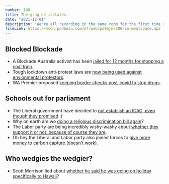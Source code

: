 ```yaml
---
number: 100
title: The gang de-isolates
date: "2021-12-01"
description: "We're all recording in the same room for the first time in 91 episodes! It's a bit chaotic. Also some news is discussed."
fileLink: https://mcdn.podbean.com/mf/web/ps9bjm/100-in-meatspace.mp3
---
```


## Blocked Blockade

- A Blockade Australia activist has been [jailed for 12 months for stopping a coal train](https://www.theguardian.com/australia-news/2021/nov/23/climate-activist-sentenced-to-12-months-in-jail-over-coal-train-blockade-in-nsw).
- Tough lockdown anti-protest laws are [now being used against envionmental protestors](https://www.theguardian.com/environment/2021/nov/25/environmental-activists-face-fever-pitch-of-repression-from-australian-governments-report-says).
- WA Premier proposed [keeping border checks post-covid to stop drugs](https://www.theguardian.com/australia-news/2021/mar/02/wa-could-keep-border-checks-and-tracking-post-covid-to-stem-flow-of-drugs).

## Schools out for parliament

- The Liberal government have decided to [not establish an ICAC, even though they promised](https://www.canberratimes.com.au/story/7525390/morrison-blasts-disgraceful-berejiklian-treatment-as-government-mp-breaks-ranks/) :(
- Why on earth are we [doing a religious discrimination bill again](https://www.theguardian.com/australia-news/2021/nov/27/wedding-cakes-tweets-and-gay-teachers-how-will-the-religious-discrimination-bill-actually-work)?
- The Labor party are being incredibly wishy-washy about [whether they support it or not, because of course they are](https://www.smh.com.au/politics/federal/labor-backs-religious-freedom-but-warns-on-risk-for-gay-teachers-students-20211124-p59bnz.html).
- Oh hey the Liberal and Labor party also joined forces to [give more money to carbon capture (doesn't work)](https://www.theguardian.com/australia-news/live/2021/nov/23/australia-politics-morrison-coalition-labor-corona-poll-parliament-economy-albanese-andrews-canberra-victoria-nsw-act-sa-perrottet-rennick?page=with:block-619c88608f0812dc63d0406d#block-619c88608f0812dc63d0406d).


## Who wedgies the wedgier?

- Scott Morrison lied about [whether he said he was going on holiday specifically to Hawaii](https://www.news.com.au/national/politics/anthony-albanese-hits-back-at-scott-morrison-over-text-message-claim/news-story/544a88eb8ddc8416ec880a8cd3884711)?
